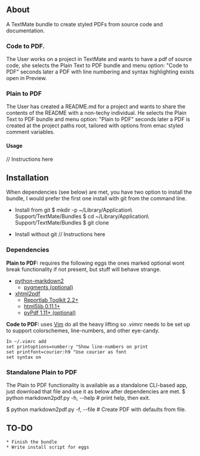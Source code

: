 ## About
A TextMate bundle to create styled PDFs from source code and documentation.

### Code to PDF.
The User works on a project in TextMate and wants to have a pdf of source code,
she selects the Plain Text to PDF bundle and menu option: "Code to PDF" seconds 
later a PDF with line numbering and syntax highlighting exists open in Preview.

### Plain to PDF
The User has created a README.md for a project and wants to share the 
contents of the README with a non-techy individual. He selects the Plain Text 
to PDF bundle  and menu option: "Plain to PDF" seconds later a PDF is created 
at the project paths root, tailored with options from emac styled comment variables. 

#### Usage
// Instructions here

## Installation 

When dependencies (see below) are met, you have two option to install the bundle,
I would prefer the first one install with git from the command line.

   * Install from git
        $ mkdir -p ~/Library/Application\ Support/TextMate/Bundles
        $ cd ~/Library/Application\ Support/TextMate/Bundles
        $ git clone 

   * Install without git
   // Instructions here 

### Dependencies
**Plain to PDF:** requires the following eggs the ones marked optional 
wont break functionality if not present, but stuff will behave strange.

 * [python-markdown2](http://code.google.com/p/python-markdown2/)
	 - [pygments (optional)](http://pygments.org/)
 * [xhtml2pdf](https://github.com/holtwick/xhtml2pdf)
     - [Reportlab Toolkit 2.2+](http://www.reportlab.org/)
     - [html5lib 0.11.1+](http://code.google.com/p/html5lib/)
     - [pyPdf 1.11+ (optional)](http://pybrary.net/pyPdf/)

**Code to PDF:** uses [Vim](http://www.vim.org/) do all the heavy lifting 
so *.vimrc* needs to be set up to support colorschemes, line-numbers, and
other eye-candy.

	In ~/.vimrc add
	set printoptions=number:y "Show line-numbers on print
	set printfont=courier:h9 "Use courier as font
	set syntax on

### Standalone Plain to PDF
The Plain to PDF functionality is available as a standalone CLI-based app,
just download that file and use it as below after dependencies are met.
$ python markdown2pdf.py -h, --help
	# print help, then exit.

$ python markdown2pdf.py -f, --file
	# Create PDF with defaults from file.
				
## TO-DO 
    * Finish the bundle
    * Write install script for eggs